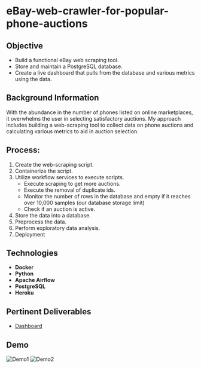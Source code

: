 # eBay-web-crawler-for-popular-phone-auctions

## Objective

* Build a functional eBay web scraping tool. 
* Store and maintain a PostgreSQL database.
* Create a live dashboard that pulls from the database and various metrics using the data.

## Background Information
With the abundance in the number of phones listed on online marketplaces, it overwhelms the user in selecting satisfactory auctions. My approach includes building a web-scraping tool to collect data on phone auctions and calculating various metrics to aid in auction selection. 

## Process:
1) Create the web-scraping script.
2) Containerize the script.
3) Utilize workflow services to execute scripts.
   * Execute scraping to get more auctions.
   * Execute the removal of duplicate ids.
   * Monitor the number of rows in the database and empty if it reaches over 10,000 samples (our database storage limit)
   * Check if an auction is active.
4) Store the data into a database.
5) Preprocess the data.
6) Perform exploratory data analysis.
7) Deployment

## Technologies
* **Docker**
* **Python**
* **Apache Airflow**
* **PostgreSQL**
* **Heroku**

## Pertinent Deliverables
* [Dashboard](https://ebay-scraping-popular-phones.herokuapp.com/)

## Demo
![Demo1](http://g.recordit.co/z0I3QYsOhr.gif)
![Demo2](http://g.recordit.co/4rAExRnGRF.gif)

